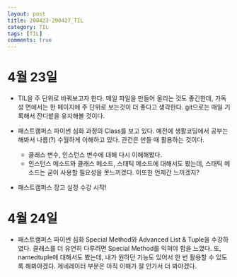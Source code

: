 ```yaml
---
layout: post
title: 200423-200427_TIL
category: TIL
tags: [TIL]
comments: true
---
```


4월 23일
=======
- TIL을 주 단위로 바꿔보고자 한다. 매일 파일을 만들어 올리는 것도 좋긴한데, 가독성 면에서는 한 페이지에 주 단위로 보는것이 더 좋다고 생각한다. git으로는 매일 기록해서 잔디밭을 유지해볼 것이다.

- 패스트캠퍼스 파이썬 심화 과정의 Class를 보고 있다. 예전에 생활코딩에서 공부는 해봐서 나름(?) 수월하게 이해하고 있다. 관건은 만들 때 활용하는 것이다.
  - 클래스 변수, 인스턴스 변수에 대해 다시 이해해봤다.
  - 인스턴스 메소드와 클래스 메소드, 스태틱 메소드에 대해서도 봤는데, 스태틱 메소드는 굳이 사용할 필요성을 못느끼겠다. 이또한 언제간 느끼겠지?

- 패스트캠퍼스 장고 실정 수강 시작!

4월 24일
=======
- 패스트캠퍼스 파이썬 심화 Special Method와 Advanced List & Tuple을 수강하였다. 클래스를 더 유연히 다루려면 Special Method를 익혀야 함을 느꼈다. 또, namedtuple에 대해서도 봤는데, 내가 원하던 기능도 있어서 한 번 활용할 수 있도록 해봐야겠다. 제네레이터 부분은 아직 이해가 잘 안가서 더 봐야겠다.
